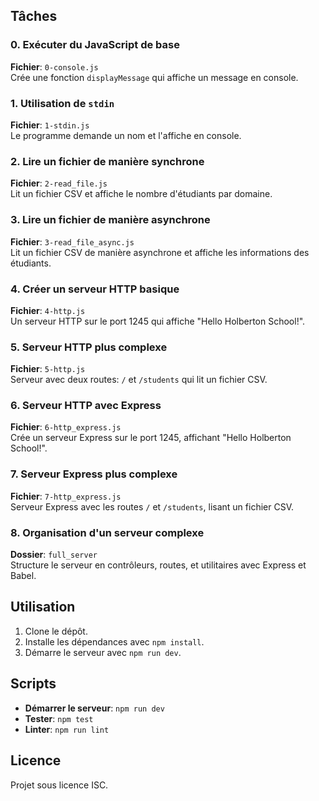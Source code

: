 
## Tâches

### 0. Exécuter du JavaScript de base
**Fichier**: `0-console.js`  
Crée une fonction `displayMessage` qui affiche un message en console.

### 1. Utilisation de `stdin`
**Fichier**: `1-stdin.js`  
Le programme demande un nom et l'affiche en console.

### 2. Lire un fichier de manière synchrone
**Fichier**: `2-read_file.js`  
Lit un fichier CSV et affiche le nombre d'étudiants par domaine.

### 3. Lire un fichier de manière asynchrone
**Fichier**: `3-read_file_async.js`  
Lit un fichier CSV de manière asynchrone et affiche les informations des étudiants.

### 4. Créer un serveur HTTP basique
**Fichier**: `4-http.js`  
Un serveur HTTP sur le port 1245 qui affiche "Hello Holberton School!".

### 5. Serveur HTTP plus complexe
**Fichier**: `5-http.js`  
Serveur avec deux routes: `/` et `/students` qui lit un fichier CSV.

### 6. Serveur HTTP avec Express
**Fichier**: `6-http_express.js`  
Crée un serveur Express sur le port 1245, affichant "Hello Holberton School!".

### 7. Serveur Express plus complexe
**Fichier**: `7-http_express.js`  
Serveur Express avec les routes `/` et `/students`, lisant un fichier CSV.

### 8. Organisation d'un serveur complexe
**Dossier**: `full_server`  
Structure le serveur en contrôleurs, routes, et utilitaires avec Express et Babel.

## Utilisation

1. Clone le dépôt.
2. Installe les dépendances avec `npm install`.
3. Démarre le serveur avec `npm run dev`.

## Scripts

- **Démarrer le serveur**: `npm run dev`
- **Tester**: `npm test`
- **Linter**: `npm run lint`

## Licence

Projet sous licence ISC.

